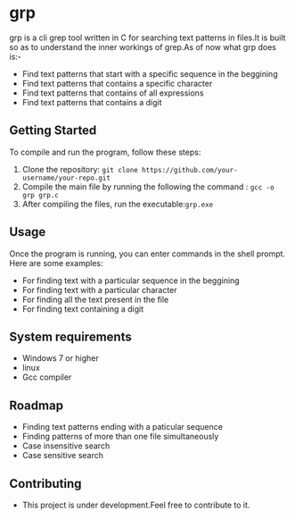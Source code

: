 # grp
grp is a cli grep tool written in C for searching text patterns in files.It is built so as to understand the inner workings of grep.As of now what grp does is:-

- Find text patterns that start with a specific sequence in the beggining
- Find text patterns that contains  a specific character
- Find text patterns that contains of all expressions
- Find text patterns that contains a digit

## Getting Started

To compile and run the program, follow these steps:

1. Clone the repository: `git clone https://github.com/your-username/your-repo.git`
2. Compile the main file by running the following the command : `gcc -o grp grp.c`
3. After compiling the files, run the executable:`grp.exe`   


## Usage

Once the program is running, you can enter commands in the shell prompt. Here are some examples:

- For finding text with a particular sequence in the beggining
- For finding text with a particular character
- For finding all the text present in the file
- For finding text containing a digit

## System requirements
- Windows 7 or higher
- linux
- Gcc compiler

## Roadmap
- Finding text patterns ending with a paticular sequence
- Finding patterns of more than one file simultaneously
- Case insensitive search
- Case sensitive search

## Contributing
- This project is under development.Feel free to contribute to it.
  
